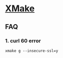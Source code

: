 # [XMake](https://xmake.io/#/)

## FAQ

### 1. curl 60 error

```shell
xmake g --insecure-ssl=y
```
